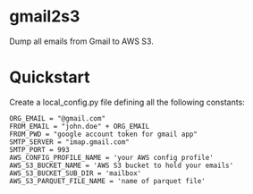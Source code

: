 # gmail2s3
Dump all emails from Gmail to AWS S3.

# Quickstart

Create a local_config.py file defining all the following constants:
```python3
ORG_EMAIL = "@gmail.com"
FROM_EMAIL = "john.doe" + ORG_EMAIL
FROM_PWD = "google account token for gmail app"
SMTP_SERVER = "imap.gmail.com"
SMTP_PORT = 993
AWS_CONFIG_PROFILE_NAME = 'your AWS config profile'
AWS_S3_BUCKET_NAME = 'AWS S3 bucket to hold your emails'
AWS_S3_BUCKET_SUB_DIR = 'mailbox'
AWS_S3_PARQUET_FILE_NAME = 'name of parquet file'
```

